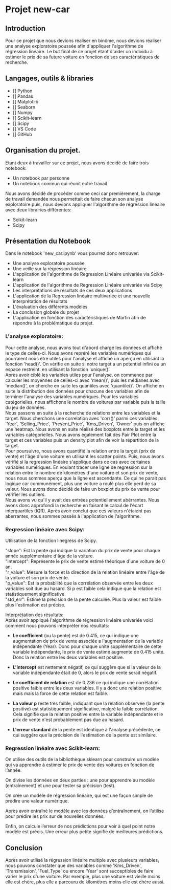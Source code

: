 # Projet new-car

## Introduction

Pour ce projet que nous devions réaliser en binôme, nous devions réaliser une analyse exploratoire poussée afin d'appliquer l'algorithme de régression linéaire. Le but final de ce projet étant d'aider un individu à estimer le prix de sa future voiture en fonction de ses caractéristiques de recherche.

## Langages, outils & libraries

- [] Python
- [] Pandas
- [] Matplotlib
- [] Seaborn
- [] Numpy
- [] Scikit-learn
- [] Scipy
- [] VS Code
- [] GitHub

## Organisation du projet.

Etant deux à travailler sur ce projet, nous avons décidé de faire trois notebook:

- Un notebook par personne
- Un notebook commun qui réunit notre travail

Nous avons décidé de procéder comme ceci car premièrement, la charge de travail demandée nous permettait de faire chacun son analyse exploratoire puis, nous devions appliquer l'algorithme de régression linéaire avec deux librairies différentes:

- Scikit-learn
- Scipy

## Présentation du Notebook

Dans le notebook 'new_car.ipynb' vous pourrez donc retrouver:

- Une analyse exploratoire poussée
- Une veille sur la régression linéaire
- L'application de l'algorithme de Regression Linéaire univariée via Scikit-learn
- L'application de l'algorithme de Regression Linéaire univariée via Scipy
- Les interprétations de résultats de ces deux applications
- L'application de la Regression linéaire multivariée et une nouvelle interprétation de résultats
- L'évaluation des différents modèles
- La conclusion globale du projet
- L'application en fonction des caractéristiques de Martin afin de répondre à la problématique du projet.

### L'analyse exploratoire:

Pour cette analyse, nous avons tout d'abord chargé les données et affiché le type de celles-ci. Nous avons repréré les variables numériques qui pourraient nous être utiles pour l'analyse et affiché un aperçu en utilisant la fonction 'head()'. On vérifie en suite si notre target a un potentiel infini ou un espace restreint. en utilisant la fonction 'unique()'.  
Après avoir ciblé les variables utiles pour l'analyse, on commence par calculer les moyennes de celles-ci avec 'mean()', puis les médianes avec 'median()', on cherche en suite les quantiles avec 'quantile()'. On affiche en suite la distribution des données pour chacune des variables afin de terminer l'analyse des variables numériques. Pour les variables catégorielles, nous affichons le nombre de voitures par variable puis la taille du jeu de données.  
Nous passons en suite à la recherche de relations entre les variables et la target. Nous cherchons une correlation avec 'corr()' parmi ces variables: 'Year', 'Selling_Price', 'Present_Price', 'Kms_Driven', 'Owner' puis on affiche une heatmap. Nous avons en suite réalisé des boxplots entre la target et les variables catégorielles. Nous avons également fait des Pair Plot entre la target et ces variables puis un density plot afin de voir la répartition de la target.  
Pour poursuivre, nous avons quantifié la relation entre la target (prix de vente) et l'âge d'une voiture en utilisant les scatter points. Puis, nous avons vérifié si la regression linéaire s'applique dans ce cas avec certaines variables numériques. En voulant tracer une ligne de regression sur la relation entre le nombre de kilomètres d'une voiture et son prix de vente, nous nous sommes aperçu que la ligne est ascendante. Ce qui ne parait pas logique car communément, plus une voiture a roulé plus elle perd de sa valeur. 
Nous avons donc décidé de faire un boxplot du prix de vente pour vérifier les outliers.  
Nous avons vu qu'il y avait des entrées potentiellement abérrantes. Nous avons donc approfondi la recherche en faisant le calcul de l'écart interquartiles (IQR).
Après avoir conclut que ces valeurs n'étaient pas aberrantes, nous sommes passés à l'application de l'algorithme.  

### Regression linéaire avec Scipy: 

Utilisation de la fonction linegress de Scipy.

"slope": Est la pente qui indique la variation du prix de vente pour chaque année supplémentaire d'âge de la voiture.   
"intercept": Représente le prix de vente estimé théorique d'une voiture de 0 an.  
"r_value": Mesure la force et la direction de la relation linéaire entre l'âge de la voiture et son prix de vente.  
"p_value": Est la probabilité que la corrélation observée entre les deux variables soit due au hasard. Si p est faible cela indique que la relation est statistiquement significative.  
"std_err": Estime la précision de la pente calculée. Plus la valeur est faible plus l'estimation est précise.  


Interprétation des résultats:  
Après avoir appliqué l'algorithme de régression linéaire univariée voici comment nous pouvons interpréter nos résultats:  

- **Le coefficient** (ou la pente) est de 0.415, ce qui indique une augmentation de prix de vente associée a l'augmentation de la variable indépendante (Year). Donc pour chaque unité supplémentaire de cette variable indépendante, le prix de vente estimé augmente de 0.415 unité. Donc la relation entre les deux variables est positive.  

- **L'intercept** est nettement négatif, ce qui suggère que si la valeur de la variable indépendante était de 0, alors le prix de vente serait négatif.  

- **Le coefficient de relation** est de 0.236 ce qui indique une corrélation positive faible entre les deux variables. Il y a donc une relation positive mais mais la force de cette relation est faible.  

- **La valeur p** reste très faible, indiquant que la relation observée (la pente positive) est statistiquement significative, malgré la faible corrélation. Cela signifie que la relation positive entre la variable indépendante et le prix de vente n'est probablement pas due au hasard.  

- **L'erreur standard** de la pente est identique à l'analyse précédente, ce qui suggère que la précision de l'estimation de la pente est similaire.  


### Regression linéaire avec Scikit-learn:  
On utilise des outils de la bibliothèque sklearn pour construire un modèle qui va apprendre à estimer le prix de vente des voitures en fonction de l’année.

On divise les données en deux parties : une pour apprendre au modèle (entraînement) et une pour tester sa précision (test).

On crée un modèle de régression linéaire, qui est une façon simple de prédire une valeur numérique.

Après avoir entraîné le modèle avec les données d’entraînement, on l’utilise pour prédire les prix sur de nouvelles données.

Enfin, on calcule l’erreur de nos prédictions pour voir à quel point notre modèle est précis. Une erreur plus petite signifie de meilleures prédictions.



## Conclusion  
Après avoir utilisé la régression linéaire multiple avec plusieurs variables, nous pouvons constater que des variables comme 'Kms_Driven', 'Transmission', 'Fuel_Type' ou encore 'Year' sont succeptibles de faire varier le prix d'une voiture. 
Par exemple, plus une voiture est vieille moins elle est chère, plus elle a parcouru de kilomètres moins elle est chère aussi.